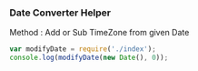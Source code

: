 ### Date Converter Helper

Method : Add or Sub TimeZone from given Date
```js
var modifyDate = require('./index');
console.log(modifyDate(new Date(), 0));
```
